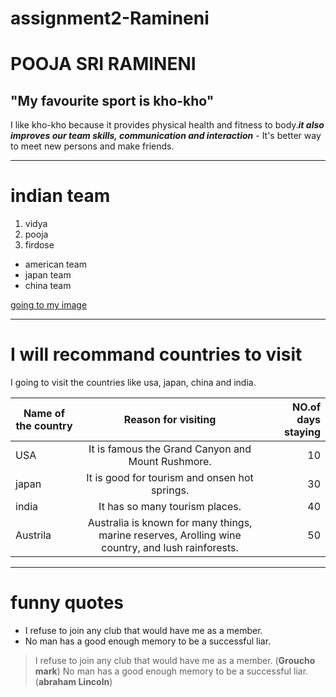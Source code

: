 # assignment2-Ramineni
# POOJA SRI RAMINENI
## "My favourite sport is kho-kho"

I like kho-kho because it provides physical health and fitness to body.***it also improves our team skills, communication and interaction*** - It's better way to meet new persons and make friends.

---

# indian team
1. vidya
2. pooja
3. firdose

* american team
* japan team
* china team <br>

[going to my image](AboutMe.md)

---

# I will recommand countries to visit
I going to visit the countries like usa, japan, china and india.

| **Name of the country** | **Reason for visiting** | **NO.of days staying** |
| --- | :---: | ---: |
| USA | It is famous the Grand Canyon and Mount Rushmore. | 10 |
| japan | It is good for tourism and onsen hot springs.  | 30 |
| india | It has so many tourism places. | 40 |
| Austrila | Australia is known for many things, marine reserves, Arolling wine country, and lush rainforests. | 50 |

---

# funny quotes
* I refuse to join any club that would have me as a member.
* No man has a good enough memory to be a successful liar.

>    I refuse to join any club that would have me as a member.
     (**Groucho mark**) 
>    No man has a good enough memory to be a successful liar. 
     (**abraham Lincoln**)



